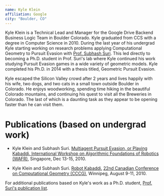 ```yaml
---
name: Kyle Klein
affiliation: Google
city: "Boulder, CO"
---
```


Kyle Klein is a Technical Lead and Manager for the Google Drive
Backend Business Logic Team in Boulder Colorado. Kyle graduated from
CCS with a degree in Computer Science in 2010. During the last year of
his undergrad Kyle starting working on research problems applying
Computational Geometry to Pursuit Evasion with [Prof. Subhash Suri](http://www.cs.ucsb.edu/~suri/). This led directly to becoming a Ph.D. student in Prof. Suri's
lab where Kyle continued his work studying Pursuit Evasion games in a
wide variety of geometric models. Kyle completed his Ph.D. in 2014
with a thesis titled, Geometric Pursuit Evasion.

Kyle escaped the Silicon Valley crowd after 2 years and lives happily
with his wife, two dogs, and two cats in a small town outside Boulder
in Colorado. He enjoys woodworking, spending time hiking in the
beautiful Colorado mountains, and continuing his quest to visit all
the Breweries in Colorado. The last of which is a daunting task as
they appear to be opening faster than he can visit them.

# Publications (based on undergrad work)

*  Kyle Klein and Subhash Suri. <a href="psdir/wafr10.pdf"> Multiagent
   Pursuit Evasion, or Playing Kabaddi.</a><a href="http://www.wafr.org/">
   International Workshop on Algorithmic Foundations of Robotics (WAFR)</a>,
   Singapore, Dec 13-15, 2010.

*  Kyle Klein and Subhash Suri. <a href="psdir/cccg10.pdf">Robot Kabaddi.</a>
   <a href="http://www.cs.umanitoba.ca/~cccg2010/">22nd Canadian Conference on
   Computational Geometry (CCCG)</a>, Winnipeg, August 9-11, 2010.

For additional publications based on Kyle's work as a Ph.D. student,
[Prof. Suri's publication list](http://www.cs.ucsb.edu/~suri/pubs.html).